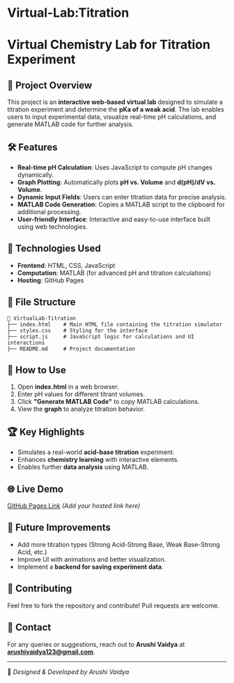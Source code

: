 # Virtual-Lab:Titration
# Virtual Chemistry Lab for Titration Experiment

## 📌 Project Overview
This project is an **interactive web-based virtual lab** designed to simulate a titration experiment and determine the **pKa of a weak acid**. The lab enables users to input experimental data, visualize real-time pH calculations, and generate MATLAB code for further analysis.

## 🛠️ Features
- **Real-time pH Calculation**: Uses JavaScript to compute pH changes dynamically.
- **Graph Plotting**: Automatically plots **pH vs. Volume** and **d(pH)/dV vs. Volume**.
- **Dynamic Input Fields**: Users can enter titration data for precise analysis.
- **MATLAB Code Generation**: Copies a MATLAB script to the clipboard for additional processing.
- **User-friendly Interface**: Interactive and easy-to-use interface built using web technologies.

## 🚀 Technologies Used
- **Frontend**: HTML, CSS, JavaScript
- **Computation**: MATLAB (for advanced pH and titration calculations)
- **Hosting**: GitHub Pages

## 📂 File Structure
```
📁 VirtualLab-Titration
├── index.html    # Main HTML file containing the titration simulator
├── styles.css    # Styling for the interface
├── script.js     # JavaScript logic for calculations and UI interactions
├── README.md     # Project documentation
```

## 📖 How to Use
1. Open **index.html** in a web browser.
2. Enter pH values for different titrant volumes.
3. Click **"Generate MATLAB Code"** to copy MATLAB calculations.
4. View the **graph** to analyze titration behavior.

## 🏆 Key Highlights
- Simulates a real-world **acid-base titration** experiment.
- Enhances **chemistry learning** with interactive elements.
- Enables further **data analysis** using MATLAB.

## 🌐 Live Demo
[GitHub Pages Link](#) *(Add your hosted link here)*

## 📝 Future Improvements
- Add more titration types (Strong Acid-Strong Base, Weak Base-Strong Acid, etc.)
- Improve UI with animations and better visualization.
- Implement a **backend for saving experiment data**.

## 🤝 Contributing
Feel free to fork the repository and contribute! Pull requests are welcome.

## 📧 Contact
For any queries or suggestions, reach out to **Arushi Vaidya** at **arushivaidya123@gmail.com**.

---
🎯 *Designed & Developed by Arushi Vaidya*

